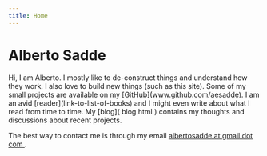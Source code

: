 ```yaml
---
title: Home
---
```

<h1> Alberto Sadde </h1>
<body>
Hi, I am Alberto. I mostly like to de-construct things and understand how they
work. I also love to build new things (such as this site). Some of my small
projects are available on my [GitHub](www.github.com/aesadde). I am an avid
[reader](link-to-list-of-books) and I might even write about what I read from
time to time. My [blog]( blog.html ) contains my thoughts and discussions about
recent projects.

The best way to contact me is through my email [ albertosadde at gmail dot
com ]( mailto:albertosadde@gmail.com ).
</body>
